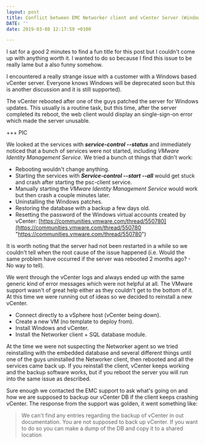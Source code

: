 ```yaml
---
layout: post
title: Conflict between EMC Networker client and vCenter Server (Windows)
DATE: ''
date: 2019-03-08 12:17:59 +0100

---
```

I sat for a good 2 minutes to find a fun title for this post but I couldn't come up with anything worth it. I wanted to do so because I find this issue to be really lame but a also funny somehow.

I encountered a really strange issue with a customer with a Windows based vCenter server. Everyone knows Windows will be deprecated soon but this is another discussion and it is still supported).

The vCenter rebooted after one of the guys patched the server for Windows updates. This usually is a routine task, but this time, after the server completed its reboot, the web client would display an single-sign-on error which made the server unusable.

\+++ PIC

We looked at the services with **_service-control --status_** and immediately noticed that a bunch of services were not started, including _VMware Identity Management Service_. We tried a bunch ot things that didn't work:

* Rebooting wouldn't change anything.
* Starting the services with **_Service-control --start --all_** would get stuck and crash after starting the psc-client service. 
* Manually starting the _VMware Identity Management Service_ would work but then crash a couple minutes later.
* Uninstalling the Windows patches.
* Restoring the database with a backup a few days old.
* Resetting the password of the Windows virtual accounts created by vCenter: [https://communities.vmware.com/thread/550780](https://communities.vmware.com/thread/550780 "https://communities.vmware.com/thread/550780")

It is worth noting that the server had not been restarted in a while so we couldn't tell when the root cause of the issue happened (i.e. Would the same problem have occurred if the server was rebooted 2 months ago? - No way to tell).

We went through the vCenter logs and always ended up with the same generic kind of error messages which were not helpful at all. The VMware support wasn't of great help either as they couldn't get to the bottom of it. At this time we were running out of ideas so we decided to reinstall a new vCenter.

* Connect directly to a vSphere host (vCenter being down).
* Create a new VM (no template to deploy from).
* Install Windows and vCenter.
* Install the Networker client + SQL database module.

At the time we were not suspecting the Networker agent so we tried reinstalling with the embedded database and several different things until one of the guys uninstalled the Networker client, then rebooted and all the services came back up. If you reinstall the client, vCenter keeps working and the backup software works, but if you reboot the server you will run into the same issue as described.

Sure enough we contacted the EMC support to ask what's going on and how we are supposed to backup our vCenter DB if the client keeps crashing vCenter. The response from the support was golden, it went something like:

> We can't find any entries regarding the backup of vCenter in out documentation. You are not supposed to back up vCenter. If you want to do so you can make a dump of the DB and copy it to a shared location